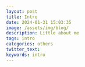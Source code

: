 ```yaml
---
layout: post
title: Intro
date: 2024-01-31 15:03:35
image: /assets/img/blog/
description: Little about me
tags: intro
categories: others
twitter_text:
keywords: intro
---
```

